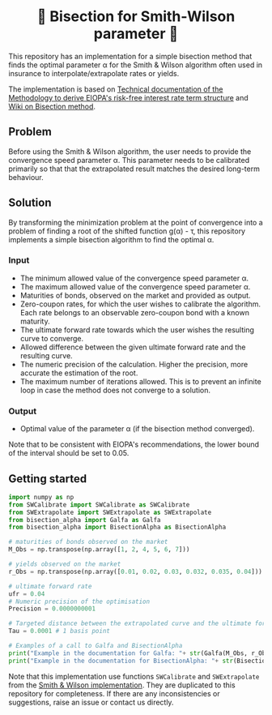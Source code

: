 <h1 align="center" style="border-botom: none">
  <b>
    🐍 Bisection for Smith-Wilson parameter 🐍     
  </b>
</h1>


This repository has an implementation for a simple bisection method that finds the optimal parameter α for the Smith & Wilson algorithm often used in insurance to interpolate/extrapolate rates or yields.

The implementation is based on [Technical documentation of the Methodology to derive EIOPA's risk-free interest rate term structure](https://www.eiopa.europa.eu/sites/default/files/risk_free_interest_rate/12092019-technical_documentation.pdf) and [Wiki on Bisection method](https://en.wikipedia.org/wiki/Bisection_method).

## Problem
Before using the Smith & Wilson algorithm, the user needs to provide the convergence speed parameter α. This parameter needs to be calibrated primarily so that that the extrapolated result matches the desired long-term behaviour.

## Solution
By transforming the minimization problem at the point of convergence into a problem of finding a root of the shifted function g(α) - τ, this repository implements a simple bisection algorithm to find the optimal α.

### Input
 - The minimum allowed value of the convergence speed parameter α.
 - The maximum allowed value of the convergence speed parameter α.
 - Maturities of bonds, observed on the market and provided as output.
 - Zero-coupon rates, for which the user wishes to calibrate the algorithm. Each rate belongs to an observable zero-coupon bond with a known maturity. 
 - The ultimate forward rate towards which the user wishes the resulting curve to converge.
 - Allowed difference between the given ultimate forward rate and the resulting curve. 
 - The numeric precision of the calculation. Higher the precision, more accurate the estimation of the root.
 - The maximum number of iterations allowed. This is to prevent an infinite loop in case the method does not converge to a solution.        
 
### Output
  - Optimal value of the parameter α (if the bisection method converged).
 
 Note that to be consistent with EIOPA's recommendations, the lower bound of the interval should be set to 0.05. 
 
## Getting started
```python
import numpy as np
from SWCalibrate import SWCalibrate as SWCalibrate
from SWExtrapolate import SWExtrapolate as SWExtrapolate
from bisection_alpha import Galfa as Galfa
from bisection_alpha import BisectionAlpha as BisectionAlpha

# maturities of bonds observed on the market
M_Obs = np.transpose(np.array([1, 2, 4, 5, 6, 7]))

# yields observed on the market
r_Obs = np.transpose(np.array([0.01, 0.02, 0.03, 0.032, 0.035, 0.04]))

# ultimate forward rate
ufr = 0.04
# Numeric precision of the optimisation
Precision = 0.0000000001

# Targeted distance between the extrapolated curve and the ultimate forward rate at the convergence point
Tau = 0.0001 # 1 basis point

# Examples of a call to Galfa and BisectionAlpha
print("Example in the documentation for Galfa: "+ str(Galfa(M_Obs, r_Obs, ufr, 0.15, Tau)))
print("Example in the documentation for BisectionAlpha: "+ str(BisectionAlpha(0.05, 0.5, M_Obs, r_Obs, ufr, Tau, Precision, 1000)))
```
Note that this implementation use functions `SWCalibrate` and `SWExtrapolate` from the [Smith & Wilson implementation](https://github.com/qnity/insurance_python/tree/main/smith%26wilson). They are duplicated to this repository for completeness. If there are any inconsistencies or suggestions, raise an issue or contact us directly.
